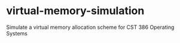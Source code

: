 virtual-memory-simulation
=========================

Simulate a virtual memory allocation scheme for CST 386 Operating Systems
